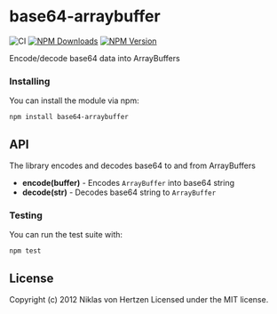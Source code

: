 # base64-arraybuffer

![CI](https://github.com/niklasvh/base64-arraybuffer/workflows/CI/badge.svg?branch=master)
[![NPM Downloads](https://img.shields.io/npm/dm/base64-arraybuffer.svg)](https://www.npmjs.org/package/base64-arraybuffer)
[![NPM Version](https://img.shields.io/npm/v/base64-arraybuffer.svg)](https://www.npmjs.org/package/base64-arraybuffer)

Encode/decode base64 data into ArrayBuffers

### Installing
You can install the module via npm:

    npm install base64-arraybuffer
  
## API
The library encodes and decodes base64 to and from ArrayBuffers

 - __encode(buffer)__ - Encodes `ArrayBuffer` into base64 string
 - __decode(str)__ - Decodes base64 string to `ArrayBuffer`

### Testing
You can run the test suite with:

    npm test

## License
Copyright (c) 2012 Niklas von Hertzen
Licensed under the MIT license.